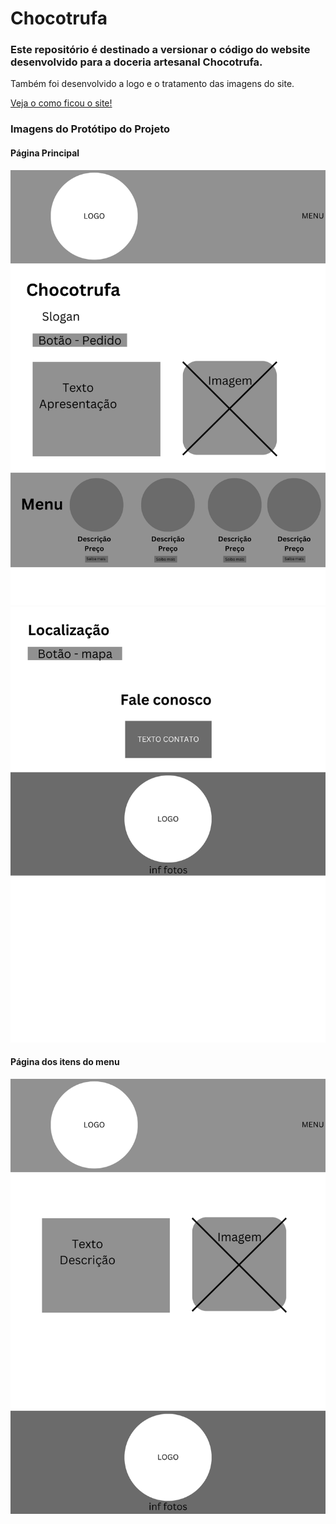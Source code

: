 # Chocotrufa
### Este repositório é destinado a versionar o código do website desenvolvido para a doceria artesanal Chocotrufa.

Também foi desenvolvido a logo e o tratamento das imagens do site.

[Veja o como ficou o site!](https://dayanealrodrigues.github.io/Chocotrufa/index.html) 

### Imagens do Protótipo do Projeto 
#### Página Principal

![Home](https://github.com/DayaneAlRodrigues/Chocotrufa/blob/main/Home.png)
![Continuação Home](https://github.com/DayaneAlRodrigues/Chocotrufa/blob/main/Home%20(2).png)

#### Página dos itens do menu
![Page dos elementos do menu](https://github.com/DayaneAlRodrigues/Chocotrufa/blob/main/Item-Cardapio.png)

